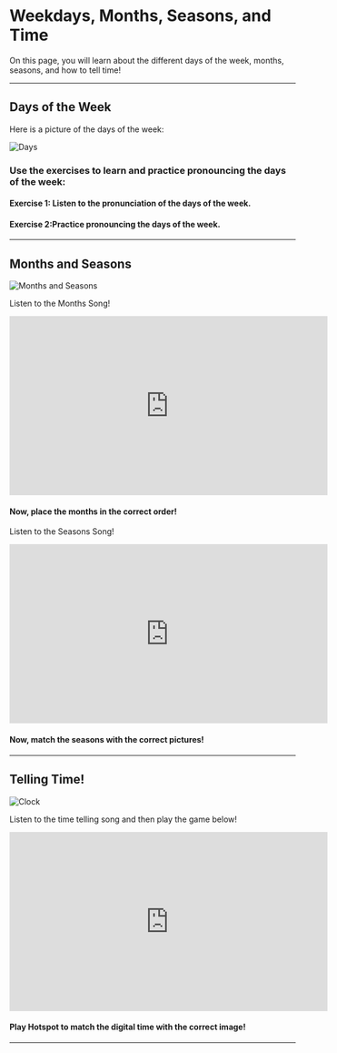 <h1>Weekdays, Months, Seasons, and Time</h1>

<p>On this page, you will learn about the different days of the week, months, seasons, and how to tell time!</p>

<hr>

<h2>Days of the Week</h2>

<p>Here is a picture of the days of the week:</p>
<img src="https://cdn11.bigcommerce.com/s-swdvv2w64y/images/stencil/1280x1280/products/6820/693729/6266__12531.1576890444.jpg?c=2&imbypass=on" alt="Days">

<h3>Use the exercises to learn and practice pronouncing the days of the week:</h3>
<h4>Exercise 1: Listen to the pronunciation of the days of the week.</h4>

<h4>Exercise 2:Practice pronouncing the days of the week.</h4>

<hr>

<h2>Months and Seasons</h2>
<img src="https://englishfuninstefyclass.files.wordpress.com/2017/05/img_0804.jpg" alt="Months and Seasons">

<p>Listen to the Months Song!</p>
<iframe width="560" height="315" src="https://www.youtube.com/embed/lPeAo1hz8GA" frameborder="0" allow="accelerometer; autoplay; encrypted-media; gyroscope; picture-in-picture" allowfullscreen></iframe>

<h4>Now, place the months in the correct order!</h4>

<p>Listen to the Seasons Song!</p>
<iframe width="560" height="315" src="https://www.youtube.com/embed/8ZjpI6fgYSY" frameborder="0" allow="accelerometer; autoplay; encrypted-media; gyroscope; picture-in-picture" allowfullscreen></iframe>

<h4>Now, match the seasons with the correct pictures!</h4>

<hr>

<h2>Telling Time!</h2>
<img src="https://i.pinimg.com/originals/e4/a7/34/e4a734510a1dba0a41cb75958f84ef09.jpg" alt="Clock">

<p>Listen to the time telling song and then play the game below!</p>
<iframe width="560" height="315" src="https://www.youtube.com/embed/RBvmO7NgUp0" frameborder="0" allow="accelerometer; autoplay; encrypted-media; gyroscope; picture-in-picture" allowfullscreen></iframe>

<h4>Play Hotspot to match the digital time with the correct image!</h4>

<hr>
